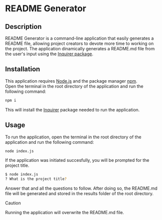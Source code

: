 # README Generator

## Description
README Generator is a command-line application that easily generates a README file, allowing project creators to devote more time to working on the project. 
The application dinamically generates a README.md file from the user's input using the [Inquirer package](https://www.npmjs.com/package/inquirer/v/8.2.4).

## Installation
This application requires [Node.js](https://nodejs.org/) and the package manager [npm](https://www.npmjs.com/).  
Open the terminal in the root directory of the application and run the following command:

```bash
npm i
```
This will install the [Inquirer](https://www.npmjs.com/package/inquirer/v/8.2.4) package needed to run the application.

## Usage
To run the application, open the terminal in the root directory of the application and run the following command:
```bash
node index.js
```
If the application was initiated succesfully, you will be prompted for the project title.
```bash
$ node index.js
? What is the project title?
```
Answer that and all the questions to follow.
After doing so, the README.md file will be generated and stored in the results folder of the root directory.  

> [!CAUTION]
> Running the application will overwrite the README.md file.
  